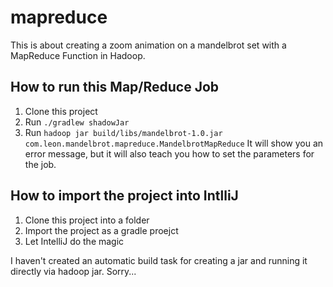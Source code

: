 # mapreduce
This is about creating a zoom animation on a mandelbrot set with a MapReduce Function in Hadoop.

## How to run this Map/Reduce Job
1. Clone this project
2. Run `./gradlew shadowJar`
3. Run `hadoop jar build/libs/mandelbrot-1.0.jar com.leon.mandelbrot.mapreduce.MandelbrotMapReduce`
It will show you an error message, but it will also teach you how to set the parameters for the job.

## How to import the project into IntlliJ
1. Clone this project into a folder
2. Import the project as a gradle proejct
3. Let IntelliJ do the magic

I haven't created an automatic build task for creating a jar and running it directly via hadoop jar. Sorry...
